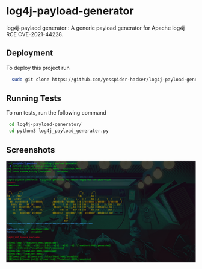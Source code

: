 # log4j-payload-generator
log4j-paylaod generator : A generic payload generator for Apache log4j RCE CVE-2021-44228.


## Deployment

To deploy this project run

```bash
  sudo git clone https://github.com/yesspider-hacker/log4j-payload-generator.git
```


## Running Tests

To run tests, run the following command

```bash
 cd log4j-payload-generator/ 
 cd python3 log4j_payload_generater.py
```


## Screenshots

![App Screenshot](https://github.com/yesspider-hacker/log4j-payload-generator/blob/main/log4j_payload_generater.PNG?raw=true)


